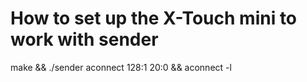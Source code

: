 # How to set up the X-Touch mini to work with sender

make && ./sender
aconnect 128:1 20:0 && aconnect -l
